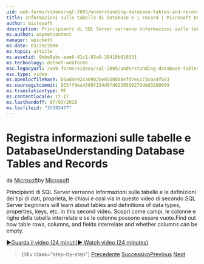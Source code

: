 ```yaml
---
uid: web-forms/videos/sql-2005/understanding-database-tables-and-records
title: Informazioni sulle tabelle di Database e i record | Microsoft Docs
author: microsoft
description: Principianti di SQL Server verranno informazioni sulle tabelle e le definizioni dei tipi di dati, proprietà, le chiavi e così via in questo video di secondo. Scopri come le righe delle tabelle, colonne, un...
ms.author: aspnetcontent
manager: wpickett
ms.date: 03/29/2006
ms.topic: article
ms.assetid: 9ebe8ebc-eae6-41c1-83a6-38410b610331
ms.technology: dotnet-webforms
msc.legacyurl: /web-forms/videos/sql-2005/understanding-database-tables-and-records
msc.type: video
ms.openlocfilehash: b5ad4e92ca0902be8550808efd7ecc73caa4f683
ms.sourcegitcommit: 953ff9ea4369f154d6fd0239599279ddd3280009
ms.translationtype: MT
ms.contentlocale: it-IT
ms.lasthandoff: 07/03/2018
ms.locfileid: "37383477"
---
```

<a name="understanding-database-tables-and-records"></a><span data-ttu-id="60493-104">Registra informazioni sulle tabelle e Database</span><span class="sxs-lookup"><span data-stu-id="60493-104">Understanding Database Tables and Records</span></span>
====================
<span data-ttu-id="60493-105">da [Microsoft](https://github.com/microsoft)</span><span class="sxs-lookup"><span data-stu-id="60493-105">by [Microsoft](https://github.com/microsoft)</span></span>

<span data-ttu-id="60493-106">Principianti di SQL Server verranno informazioni sulle tabelle e le definizioni dei tipi di dati, proprietà, le chiavi e così via in questo video di secondo.</span><span class="sxs-lookup"><span data-stu-id="60493-106">SQL Server beginners will learn about tables and definitions of data types, properties, keys, etc. in this second video.</span></span> <span data-ttu-id="60493-107">Scopri come campi, le colonne e righe della tabella interrelate e se le colonne possono essere vuote.</span><span class="sxs-lookup"><span data-stu-id="60493-107">Find out how table rows, columns, and fields interrelate and whether columns can be empty.</span></span>

[<span data-ttu-id="60493-108">&#9654;Guarda il video (24 minuti)</span><span class="sxs-lookup"><span data-stu-id="60493-108">&#9654; Watch video (24 minutes)</span></span>](https://channel9.msdn.com/Blogs/ASP-NET-Site-Videos/understanding-database-tables-and-records)

> [!div class="step-by-step"]
> <span data-ttu-id="60493-109">[Precedente](what-is-a-database.md)
> [Successivo](more-about-column-data-types-and-other-properties.md)</span><span class="sxs-lookup"><span data-stu-id="60493-109">[Previous](what-is-a-database.md)
[Next](more-about-column-data-types-and-other-properties.md)</span></span>
